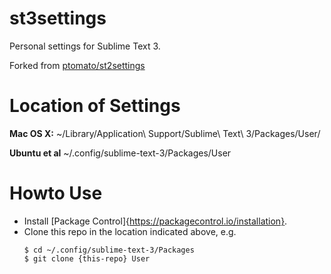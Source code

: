 st3settings
===========

Personal settings for Sublime Text 3.

Forked from [ptomato/st2settings](https://github.com/ptomato/st2settings)

Location of Settings
====================
**Mac OS X:**
~/Library/Application\ Support/Sublime\ Text\ 3/Packages/User/

**Ubuntu et al**
~/.config/sublime-text-3/Packages/User


Howto Use
=========
 * Install [Package Control]{https://packagecontrol.io/installation}.
 * Clone this repo in the location indicated above, e.g.
   ```
   $ cd ~/.config/sublime-text-3/Packages
   $ git clone {this-repo} User
   ```
